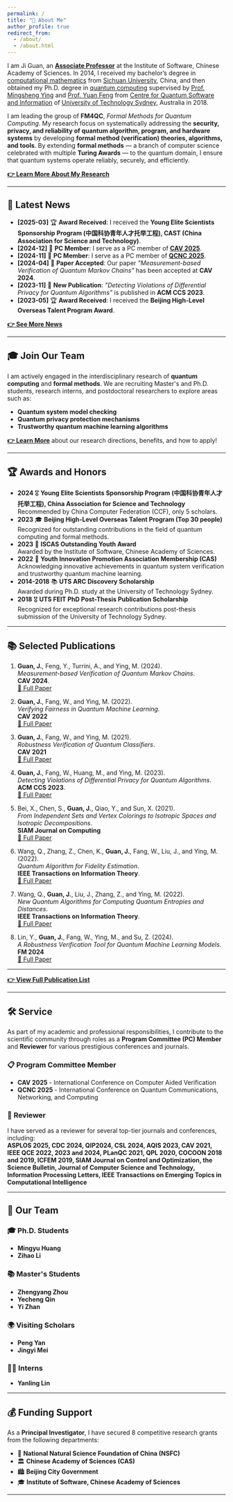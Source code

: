 ```yaml
---
permalink: /
title: "👤 About Me"
author_profile: true
redirect_from: 
  - /about/
  - /about.html
---
```


I am Ji Guan, an **[Associate Professor](https://people.ucas.ac.cn/~guanji)** at the Institute of Software, Chinese Academy of Sciences. In 2014, I received my bachelor’s degree in [computational mathematics](http://math.scu.edu.cn/English.htm) from [Sichuan University](http://en.scu.edu.cn), China, and then obtained my Ph.D. degree in [quantum computing](https://www.uts.edu.au/research-and-teaching/our-research/centre-quantum-software-and-information) supervised by [Prof. Mingsheng Ying](https://www.uts.edu.au/staff/mingsheng.ying) and [Prof. Yuan Feng](https://www.cs.tsinghua.edu.cn/csen/info/1312/4483.htm) from [Centre for Quantum Software and Information](https://www.uts.edu.au/research-and-teaching/our-research/centre-quantum-software-and-information) of [University of Technology Sydney](https://www.uts.edu.au), Australia in 2018. 

I am leading the group of **FM4QC**, *Formal Methods for Quantum Computing*. My research focus on systematically addressing the **security, privacy, and reliability of quantum algorithm, program, and hardware systems** by developing **formal method (verification) theories, algorithms, and tools**. By extending **formal methods** — a branch of computer science celebrated with multiple **Turing Awards** — to the quantum domain, I ensure that quantum systems operate reliably, securely, and efficiently.

**[👉 Learn More About My Research](./research)**  

---

## 📰 **Latest News**
- **[2025-03]** 🏆 **Award Received**: I received the **Young Elite Scientists Sponsorship Program (中国科协青年人才托举工程), CAST (China Association for Science and Technology)**.
- **[2024-12]** 📢 **PC Member**: I serve as a PC member of **[CAV 2025](https://conferences.i-cav.org/2025/)**.  
- **[2024-11]** 📢 **PC Member**: I serve as a PC member of **[QCNC 2025](https://ieee-qcnc.org)**.  
- **[2024-04]** 📄 **Paper Accepted**: Our paper *"Measurement-based Verification of Quantum Markov Chains"* has been accepted at **CAV 2024**.  
- **[2023-11]** 📄 **New Publication**: *"Detecting Violations of Differential Privacy for Quantum Algorithms"* is published in **ACM CCS 2023**.  
- **[2023-05]** 🏆 **Award Received**: I received the **Beijing High-Level Overseas Talent Program Award**.

**[👉 See More News](./news)**  
  
---
## 🎓 **Join Our Team**

I am actively engaged in the interdisciplinary research of **quantum computing** and **formal methods**. We are recruiting Master's and Ph.D. students, research interns, and postdoctoral researchers to explore areas such as:  
- **Quantum system model checking**  
- **Quantum privacy protection mechanisms**  
- **Trustworthy quantum machine learning algorithms**  

**[👉 Learn More](./recruitment)** about our research directions, benefits, and how to apply!  

---

## 🏆 **Awards and Honors**
- **2024** 🎖 **Young Elite Scientists Sponsorship Program (中国科协青年人才托举工程), China Association for Science and Technology**  
  Recommended by China Computer Federation (CCF), only 5 scholars.
- **2023** 🎓 **Beijing High-Level Overseas Talent Program (Top 30 people)**  
  Recognized for outstanding contributions in the field of quantum computing and formal methods.  
- **2023** 🌟 **ISCAS Outstanding Youth Award**  
  Awarded by the Institute of Software, Chinese Academy of Sciences.  
- **2022** 🚀 **Youth Innovation Promotion Association Membership (CAS)**  
  Acknowledging innovative achievements in quantum system verification and trustworthy quantum machine learning.  
- **2014-2018** 📚 **UTS ARC Discovery Scholarship**  
  Awarded during Ph.D. study at the University of Technology Sydney.  
- **2018** 🎖 **UTS FEIT PhD Post-Thesis Publication Scholarship**  
  Recognized for exceptional research contributions post-thesis submission of the University of Technology Sydney.  

---

## 📚 **Selected Publications**

1. **Guan, J.**, Feng, Y., Turrini, A., and Ying, M. (2024).  
   *Measurement-based Verification of Quantum Markov Chains*.  
   **CAV 2024**.    
   [🔗 Full Paper](https://link.springer.com/chapter/10.1007/978-3-031-65633-0_24)

2. **Guan, J.**, Fang, W., and Ying, M. (2022).  
   *Verifying Fairness in Quantum Machine Learning*.    
   **CAV 2022**  
   [🔗 Full Paper](https://link.springer.com/chapter/10.1007/978-3-031-13188-2_20)

3. **Guan, J.**, Fang, W., and Ying, M. (2021).  
   *Robustness Verification of Quantum Classifiers*.  
   **CAV 2021**  
   [🔗 Full Paper](https://link.springer.com/chapter/10.1007/978-3-030-81685-8_7)

4. **Guan, J.**, Fang, W., Huang, M., and Ying, M. (2023).  
   *Detecting Violations of Differential Privacy for Quantum Algorithms*.  
   **ACM CCS 2023**.  
   [🔗 Full Paper](https://dl.acm.org/doi/10.1145/3576915.3623108)  

5. Bei, X., Chen, S., **Guan, J.**, Qiao, Y., and Sun, X. (2021).  
   *From Independent Sets and Vertex Colorings to Isotropic Spaces and Isotropic Decompositions*.  
   **SIAM Journal on Computing**  
   [🔗 Full Paper](https://epubs.siam.org/doi/10.1137/19M1299128)
   
6. Wang, Q., Zhang, Z., Chen, K., **Guan, J.**, Fang, W., Liu, J., and Ying, M. (2022).  
   *Quantum Algorithm for Fidelity Estimation*.  
   **IEEE Transactions on Information Theory**.  
   [🔗 Full Paper](https://ieeexplore.ieee.org/document/9875352) 

7. Wang, Q., **Guan, J.**, Liu, J., Zhang, Z., and Ying, M. (2022).  
   *New Quantum Algorithms for Computing Quantum Entropies and Distances*.  
   **IEEE Transactions on Information Theory**.  
   [🔗 Full Paper](https://ieeexplore.ieee.org/document/10530179)

8. Lin, Y., **Guan, J.**, Fang, W., Ying, M., and Su, Z. (2024).  
   *A Robustness Verification Tool for Quantum Machine Learning Models*.  
   **FM 2024**  
   [🔗 Full Paper](https://link.springer.com/chapter/10.1007/978-3-031-71162-6_21)

---

**[👉 View Full Publication List](./publications)**  

---

## 🛠 **Service**

As part of my academic and professional responsibilities, I contribute to the scientific community through roles as a **Program Committee (PC) Member** and **Reviewer** for various prestigious conferences and journals.

### 📋 **Program Committee Member**
- **CAV 2025** - International Conference on Computer Aided Verification  
- **QCNC 2025** - International Conference on Quantum Communications, Networking, and Computing 

### 📝 **Reviewer**
I have served as a reviewer for several top-tier journals and conferences, including:  
**ASPLOS 2025, CDC 2024, QIP2024, CSL 2024, AQIS 2023, CAV 2021, IEEE QCE 2022, 2023 and 2024, PLanQC 2021, QPL 2020, COCOON 2018 and 2019, ICFEM 2019, SIAM Journal on Control and Optimization, the Science Bulletin, Journal of Computer Science and Technology, Information Processing Letters, IEEE Transactions on Emerging Topics in Computational Intelligence**

---
## 👥 **Our Team**

### 🎓 **Ph.D. Students**
- **Mingyu Huang**  
- **Zihao Li**

### 📚 **Master's Students**
- **Zhengyang Zhou**  
- **Yecheng Qin**  
- **Yi Zhan**

### 🌍 **Visiting Scholars**
- **Peng Yan**  
- **Jingyi Mei**

### 🧑‍💻 **Interns**
- **Yanling Lin**

---

## 💰 **Funding Support**

As a **Principal Investigator**, I have secured 8 competitive research grants from the following departments:  
- 🏅 **National Natural Science Foundation of China (NSFC)**  
- 🏛 **Chinese Academy of Sciences (CAS)**  
- 🏙 **Beijing City Government**
- 🎓 **Institute of Software, Chinese Academy of Sciences**   

---







